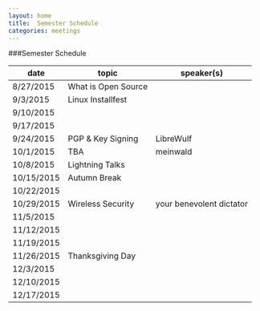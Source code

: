 ```yaml
---
layout: home
title:  Semester Schedule
categories: meetings
---
```


###Semester Schedule

| date       | topic               | speaker(s)               |
|------------|---------------------|--------------------------|
| 8/27/2015  | What is Open Source |                          |
| 9/3/2015   | Linux Installfest   |                          |
| 9/10/2015  |                     |                          |
| 9/17/2015  |                     |                          |
| 9/24/2015  | PGP & Key Signing   | LibreWulf                |
| 10/1/2015  | TBA                 | meinwald                 |
| 10/8/2015  | Lightning Talks     |                          |
| 10/15/2015 | Autumn Break        |                          |
| 10/22/2015 |                     |                          |
| 10/29/2015 | Wireless Security   | your benevolent dictator |
| 11/5/2015  |                     |                          |
| 11/12/2015 |                     |                          |
| 11/19/2015 |                     |                          |
| 11/26/2015 | Thanksgiving Day    |                          |
| 12/3/2015  |                     |                          |
| 12/10/2015 |                     |                          |
| 12/17/2015 |                     |                          |
